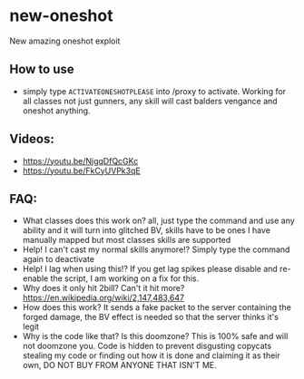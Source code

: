 # new-oneshot
New amazing oneshot exploit

## How to use
* simply type `ACTIVATEONESHOTPLEASE` into /proxy to activate. Working for all classes not just gunners, any skill will cast balders vengance and oneshot anything.


## Videos:
* https://youtu.be/NjgqDfQcGKc
* https://youtu.be/FkCyUVPk3qE
## FAQ:
* What classes does this work on? all, just type the command and use any ability and it will turn into glitched BV, skills have to be ones I have manually mapped but most classes skills are supported
* Help! I can't cast my normal skills anymore!? Simply type the command again to deactivate
* Help! I lag when using this!? If you get lag spikes please disable and re-enable the script, I am working on a fix for this.
* Why does it only hit 2bill? Can't it hit more? https://en.wikipedia.org/wiki/2,147,483,647
* How does this work? It sends a fake packet to the server containing the forged damage, the BV effect is needed so that the server thinks it's legit
* Why is the code like that? Is this doomzone? This is 100% safe and will not doomzone you. Code is hidden to prevent disgusting copycats stealing my code or finding out how it is done and claiming it as their own, DO NOT BUY FROM ANYONE THAT ISN'T ME.
